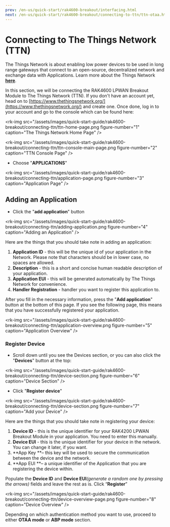 ```yaml
---
prev: /en-us/quick-start/rak4600-breakout/interfacing.html
next: /en-us/quick-start/rak4600-breakout/connecting-to-ttn/ttn-otaa.html
---
```


# Connecting to The Things Network (TTN)

The Things Network is about enabling low power devices to be used in long range gateways that connect to an open-source, decentralized network and exchange data with Applications. Learn more about the Things Network [**here**](https://www.thethingsnetwork.org/docs/).

In this section, we will be connecting the RAK4600 LPWAN Breakout Module to The Things Network (TTN). If you don't have an account yet, head on to [https://www.thethingsnetwork.org/](https://www.thethingsnetwork.org/) and create one. Once done, log in to your account and go to the console which can be found here:


<rk-img
  src="/assets/images/quick-start-guide/rak4600-breakout/connecting-ttn/ttn-home-page.png
  figure-number="1"
  caption="The Things Network Home Page"
/>


<rk-img
  src="/assets/images/quick-start-guide/rak4600-breakout/connecting-ttn/ttn-console-main-page.png
  figure-number="2"
  caption="TTN Console Page"
/>

- Choose "**APPLICATIONS**"

<rk-img
  src="/assets/images/quick-start-guide/rak4600-breakout/connecting-ttn/application-page.png
  figure-number="3"
  caption="Application Page"
/>

## Adding an Application

- Click the "**add application**" button

<rk-img
  src="/assets/images/quick-start-guide/rak4600-breakout/connecting-ttn/adding-application.png
  figure-number="4"
  caption="Adding an Application"
/>

Here are the things that you should take note in adding an application:

1. **Application ID** - this will be the unique id of your application in the Network. Please note that characters should be in lower case, no spaces are allowed.
2. **Description** - this is a short and concise human readable description of your application.
3. **Application EUI** - this will be generated automatically by The Things Network for convenience.
4. **Handler Registration** - handler you want to register this application to.

After you fill in the necessary information, press the "**Add application**" button at the bottom of this page. If you see the following page, this means that you have successfully registered your application.

<rk-img
  src="/assets/images/quick-start-guide/rak4600-breakout/connecting-ttn/application-overview.png
  figure-number="5"
  caption="Application Overview"
/>

### Register Device

- Scroll down until you see the Devices section, or you can also click the "**Devices**" button at the top:


<rk-img
  src="/assets/images/quick-start-guide/rak4600-breakout/connecting-ttn/device-section.png
  figure-number="6"
  caption="Device Section"
/>

- Click "**Register device**"

<rk-img
  src="/assets/images/quick-start-guide/rak4600-breakout/connecting-ttn/device-section.png
  figure-number="7"
  caption="Add your Device"
/>


Here are the things that you should take note in registering your device:

1. **Device ID** - this is the unique identifier for your RAK4200 LPWAN Breakout Module in your application. You need to enter this manually.
2. **Device EUI** - this is the unique identifier for your device in the network. You can change it later, if you want. 
3. **App Key **– this key 	will be used to secure the communication between the device and the 	network. 
4. **App EUI **– a unique 	identifier of the Application that you are registering the device 	within.

Populate the **Device ID** and **Device EUI**_(generate a random one by pressing the arrows)_ fields and leave the rest as is.
 Click “**Register**”


<rk-img
  src="/assets/images/quick-start-guide/rak4600-breakout/connecting-ttn/device-overview-page.png
  figure-number="8"
  caption="Device Overview"
/>

Depending on which authentication method you want to use, proceed to either **OTAA mode** or **ABP mode** section.
